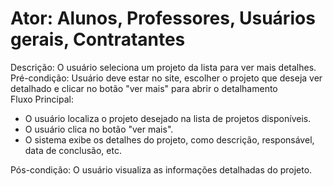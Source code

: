 # Ator: Alunos, Professores, Usuários gerais, Contratantes
Descrição: O usuário seleciona um projeto da lista para ver mais detalhes.<br>
Pré-condição: Usuário deve estar no site, escolher o projeto que deseja ver detalhado e clicar no botão "ver mais" para abrir o detalhamento<br>
Fluxo Principal:
* O usuário localiza o projeto desejado na lista de projetos disponíveis.
* O usuário clica no botão "ver mais".
* O sistema exibe os detalhes do projeto, como descrição, responsável, data de conclusão, etc.

Pós-condição: O usuário visualiza as informações detalhadas do projeto.
